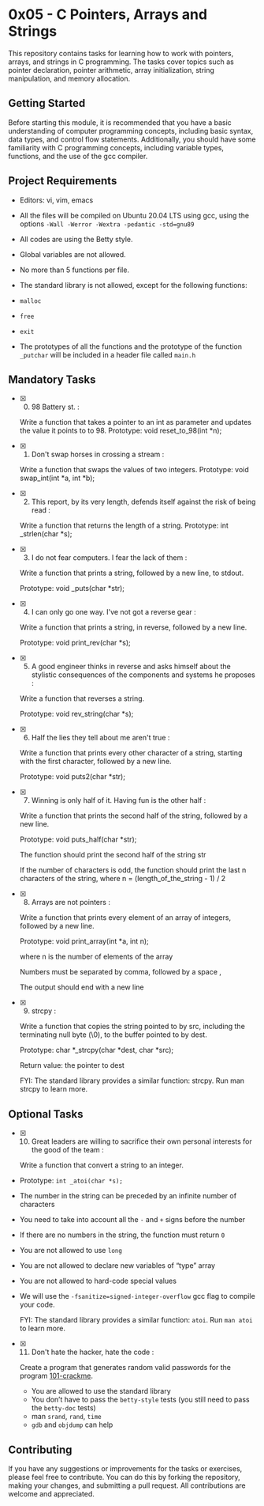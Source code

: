 # 0x05 - C Pointers, Arrays and Strings

This repository contains tasks for learning how to work with pointers, arrays, and strings in C programming. The tasks cover topics such as pointer declaration, pointer arithmetic, array initialization, string manipulation, and memory allocation.

## Getting Started

Before starting this module, it is recommended that you have a basic understanding of computer programming concepts, including basic syntax, data types, and control flow statements. Additionally, you should have some familiarity with C programming concepts, including variable types, functions, and the use of the gcc compiler.

## Project Requirements

-   Editors: vi, vim, emacs
    
-   All the files will be compiled on Ubuntu 20.04 LTS using gcc, using the options  `-Wall -Werror -Wextra -pedantic -std=gnu89`
    
-   All codes are using the Betty style.
    
-   Global variables are not allowed.
    
-   No more than 5 functions per file.
    
-   The standard library is not allowed, except for the following functions:
    
-   `malloc`
    
-   `free`
    
-   `exit`
    
-   The prototypes of all the functions and the prototype of the function  `_putchar`  will be included in a header file called  `main.h`
    

## Mandatory Tasks

- [x] 0. 98 Battery st. : 

	Write a function that takes a pointer to an int as parameter and updates the value it points to to 98.
	Prototype: void reset_to_98(int *n);

- [x] 1.  Don't swap horses in crossing a stream : 

	Write a function that swaps the values of two integers.
	Prototype: void swap_int(int *a, int *b);

- [x] 2.  This report, by its very length, defends itself against the risk of being read : 

	Write a function that returns the length of a string.
		Prototype: int _strlen(char *s);

- [x] 3.  I do not fear computers. I fear the lack of them : 

	Write a function that prints a string, followed by a new line, to stdout.

	Prototype: void _puts(char *str);

- [x] 4.  I can only go one way. I've not got a reverse gear :

	Write a function that prints a string, in reverse, followed by a new line.

	Prototype: void print_rev(char *s);

- [x] 5.  A good engineer thinks in reverse and asks himself about the stylistic consequences of the components and systems he proposes : 

	Write a function that reverses a string.

	Prototype: void rev_string(char *s);

- [x] 6.  Half the lies they tell about me aren't true : 

	Write a function that prints every other character of a string, starting with the first character, followed by a new line.

	Prototype: void puts2(char *str);

- [x] 7.  Winning is only half of it. Having fun is the other half : 

	Write a function that prints the second half of the string, followed by a new line.

	Prototype: void puts_half(char *str);
	
	The function should print the second half of the string str

	If the number of characters is odd, the function should print the last n characters of the string, where n = (length_of_the_string - 1) / 2

- [x] 8.  Arrays are not pointers : 

	Write a function that prints every element of an array of integers, followed by a new line.

	Prototype: void print_array(int *a, int n);

	where n is the number of elements of the array

	Numbers must be separated by comma, followed by a space ,

	The output should end with a new line

- [x] 9.  strcpy : 

	 Write a function that copies the string pointed to by src, including the terminating null byte (\0), to the buffer pointed to by dest.

	Prototype: char *_strcpy(char *dest, char *src);

	Return value: the pointer to dest

	FYI: The standard library provides a similar function: strcpy. Run man strcpy to learn more.

## Optional Tasks

- [x] 10.  Great leaders are willing to sacrifice their own personal interests for the good of the team : 
	
	Write a function that convert a string to an integer.	
-   Prototype:  `int _atoi(char *s);`
-   The number in the string can be preceded by an infinite number of characters
-   You need to take into account all the  `-`  and  `+`  signs before the number
-   If there are no numbers in the string, the function must return  `0`
-   You are not allowed to use  `long`
-   You are not allowed to declare new variables of “type” array
-   You are not allowed to hard-code special values
-   We will use the  `-fsanitize=signed-integer-overflow`  gcc flag to compile your code.

	FYI: The standard library provides a similar function:  `atoi`. Run  `man atoi`  to learn more.


- [x] 11. Don't hate the hacker, hate the code :

	Create a program that generates random valid passwords for the program  [101-crackme](https://github.com/holbertonschool/0x04.c "101-crackme").

	-   You are allowed to use the standard library
	-   You don’t have to pass the  `betty-style`  tests (you still need to pass the  `betty-doc`  tests)
	-   man  `srand`,  `rand`,  `time`
	-   `gdb`  and  `objdump`  can help


## Contributing

If you have any suggestions or improvements for the tasks or exercises, please feel free to contribute. You can do this by forking the repository, making your changes, and submitting a pull request. All contributions are welcome and appreciated.